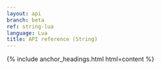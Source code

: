 ```yaml
---
layout: api
branch: beta
ref: string-lua
language: Lua
title: API reference (String)
---
```

{% include anchor_headings.html html=content %}
